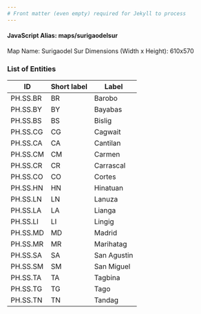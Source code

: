 ```yaml
---
# Front matter (even empty) required for Jekyll to process
---
```


#### JavaScript Alias: maps/surigaodelsur

Map Name: Surigaodel Sur
Dimensions (Width x Height): 610x570





### List of Entities

ID | Short label | Label
---|---|---|
PH.SS.BR | BR | Barobo
PH.SS.BY | BY | Bayabas
PH.SS.BS | BS | Bislig
PH.SS.CG | CG | Cagwait
PH.SS.CA | CA | Cantilan
PH.SS.CM | CM | Carmen
PH.SS.CR | CR | Carrascal
PH.SS.CO | CO | Cortes
PH.SS.HN | HN | Hinatuan
PH.SS.LN | LN | Lanuza
PH.SS.LA | LA | Lianga
PH.SS.LI | LI | Lingig
PH.SS.MD | MD | Madrid
PH.SS.MR | MR | Marihatag
PH.SS.SA | SA | San Agustin
PH.SS.SM | SM | San Miguel
PH.SS.TA | TA | Tagbina
PH.SS.TG | TG | Tago
PH.SS.TN | TN | Tandag